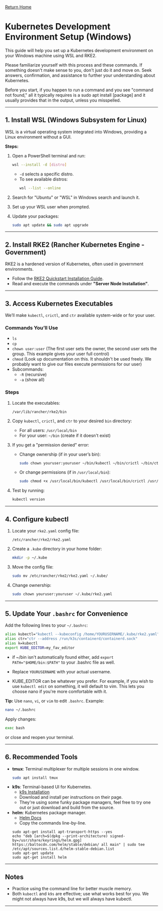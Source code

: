 [Return Home](/README.md)


# Kubernetes Development Environment Setup (Windows)

This guide will help you set up a Kubernetes development environment on your Windows machine using WSL and RKE2.

Please familiarize yourself with this process and these commands. If something doesn't make sense to you, don't just do it and move on. Seek answers, confirmation, and assistance to further your understanding about Kubernetes.

Before you start, if you happen to run a command and you see "command not found," all it typically requires is a sudo apt install [package] and it usually provides that  in the output, unless you misspelled.

---

## 1. Install WSL (Windows Subsystem for Linux)

WSL is a virtual operating system integrated into Windows, providing a Linux environment without a GUI.

**Steps:**

1. Open a PowerShell terminal and run:
    ```sh
    wsl --install -d [distro]
    ```
    - `-d` selects a specific distro.
    - To see available distros:
      ```sh
      wsl --list --online
      ```

2. Search for "Ubuntu" or "WSL" in Windows search and launch it.

3. Set up your WSL user when prompted.

4. Update your packages:
    ```sh
    sudo apt update && sudo apt upgrade
    ```

---

## 2. Install RKE2 (Rancher Kubernetes Engine - Government)

RKE2 is a hardened version of Kubernetes, often used in government environments.

- Follow the [RKE2 Quickstart Installation Guide](https://docs.rke2.io/install/quickstart).
- Read and execute the commands under **"Server Node Installation"**.

---

## 3. Access Kubernetes Executables

We’ll make `kubectl`, `crictl`, and `ctr` available system-wide or for your user.

### Commands You’ll Use

- `ls`
- `cp`
- `chown user:user` (The first user sets the owner, the second user sets the group. This example gives your user full control)
- `chmod` (Look up documentation on this. It shouldn't be used freely. We probably want to give our files execute permissions for our user)
- Subcommands:
    - `-R` (recursive)
    - `-a` (show all)

### Steps

1. Locate the executables:
    ```
    /var/lib/rancher/rke2/bin
    ```
2. Copy `kubectl`, `crictl`, and `ctr` to your desired `bin` directory:
    - For all users: `/usr/local/bin`
    - For your user: `~/bin` (create if it doesn't exist)

3. If you get a "permission denied" error:
    - Change ownership (if in your user’s bin):
      ```sh
      sudo chown youruser:youruser ~/bin/kubectl ~/bin/crictl ~/bin/ctr
      ```
    - Or change permissions (if in `/usr/local/bin`):
      ```sh
      sudo chmod +x /usr/local/bin/kubectl /usr/local/bin/crictl /usr/local/bin/ctr
      ```

4. Test by running:
    ```sh
    kubectl version
    ```

---

## 4. Configure kubectl

1. Locate your `rke2.yaml` config file:
    ```
    /etc/rancher/rke2/rke2.yaml
    ```
2. Create a `.kube` directory in your home folder:
    ```sh
    mkdir -p ~/.kube
    ```
3. Move the config file:
    ```sh
    sudo mv /etc/rancher/rke2/rke2.yaml ~/.kube/
    ```
4. Change ownership:
    ```sh
    sudo chown youruser:youruser ~/.kube/rke2.yaml
    ```

---

## 5. Update Your `.bashrc` for Convenience

Add the following lines to your `~/.bashrc`:

```sh
alias kubectl="kubectl --kubeconfig /home/YOURUSERNAME/.kube/rke2.yaml"
alias ctr="ctr --address /run/k3s/containerd/containerd.sock"
alias k=kubectl
export KUBE_EDITOR=my_fav_editor
```
- if ~/bin isn't automatically found either, add `export PATH="$HOME/bin:$PATH"` to your .bashrc file as well.

- Replace `YOURUSERNAME` with your actual username.
- KUBE_EDITOR can be whatever you prefer. For example, if you wish to use `kubectl edit` on something, it will default to vim. This lets you choose nano if you're more comfortable with it.

**Tip:** Use `nano`, `vi`, or `vim` to edit `.bashrc`. Example:
```sh
nano ~/.bashrc
```

Apply changes:
```sh
exec bash
```
or close and reopen your terminal.

---

## 6. Recommended Tools

- **tmux**: Terminal multiplexer for multiple sessions in one window.
    ```sh
    sudo apt install tmux
    ```
- **k9s**: Terminal-based UI for Kubernetes.
    - [k9s Installation](https://k9scli.io/topics/install/)
    - Download and install per instructions on their page.
    - They're using some funky package managers, feel free to try one out or just download and build from the source.
- **helm**: Kubernetes package manager.
    -  [Helm Docs](https://helm.sh/)
    - Copy the commands line-by-line.
    ```curl https://baltocdn.com/helm/signing.asc | gpg --dearmor | sudo tee /usr/share/keyrings/helm.gpg > /dev/null
    sudo apt-get install apt-transport-https --yes
    echo "deb [arch=$(dpkg --print-architecture) signed-by=/usr/share/keyrings/helm.gpg] https://baltocdn.com/helm/stable/debian/ all main" | sudo tee /etc/apt/sources.list.d/helm-stable-debian.list
    sudo apt-get update
    sudo apt-get install helm 
    ```
---

## Notes

- Practice using the command line for better muscle memory.
- Both `kubectl` and `k9s` are effective; use what works best for you. We might not always have k9s, but we will always have kubectl.

---